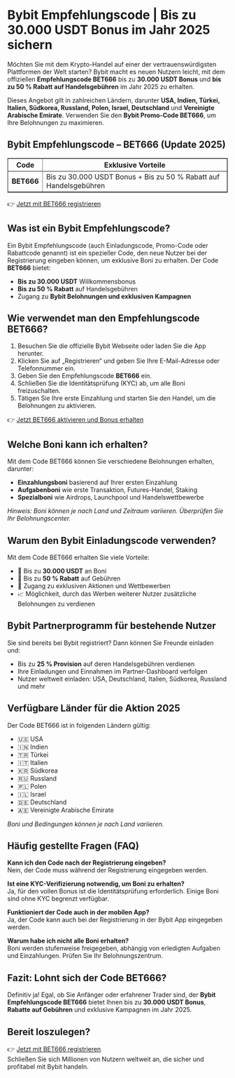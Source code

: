 <h1>Bybit Empfehlungscode | Bis zu 30.000 USDT Bonus im Jahr 2025 sichern</h1>
<p>Möchten Sie mit dem Krypto-Handel auf einer der vertrauenswürdigsten Plattformen der Welt starten? Bybit macht es neuen Nutzern leicht, mit dem offiziellen <strong>Empfehlungscode BET666</strong> bis zu <strong>30.000 USDT Bonus</strong> und <strong>bis zu 50 % Rabatt auf Handelsgebühren</strong> im Jahr 2025 zu erhalten.</p>
<p>Dieses Angebot gilt in zahlreichen Ländern, darunter <strong>USA, Indien, Türkei, Italien, Südkorea, Russland, Polen, Israel, Deutschland</strong> und <strong>Vereinigte Arabische Emirate</strong>. Verwenden Sie den <strong>Bybit Promo-Code BET666</strong>, um Ihre Belohnungen zu maximieren.</p>

<h2>Bybit Empfehlungscode – BET666 (Update 2025)</h2>
<table border="1" cellpadding="8" cellspacing="0">
<tr>
<th>Code</th>
<th>Exklusive Vorteile</th>
</tr>
<tr>
<td><strong>BET666</strong></td>
<td>Bis zu 30.000 USDT Bonus + Bis zu 50 % Rabatt auf Handelsgebühren</td>
</tr>
</table>
<p>👉 <a href="https://partner.bybit.com/b/bet666">Jetzt mit BET666 registrieren</a></p>

<h2>Was ist ein Bybit Empfehlungscode?</h2>
<p>Ein Bybit Empfehlungscode (auch Einladungscode, Promo-Code oder Rabattcode genannt) ist ein spezieller Code, den neue Nutzer bei der Registrierung eingeben können, um exklusive Boni zu erhalten. Der Code <strong>BET666</strong> bietet:</p>
<ul>
<li><strong>Bis zu 30.000 USDT</strong> Willkommensbonus</li>
<li><strong>Bis zu 50 % Rabatt</strong> auf Handelsgebühren</li>
<li>Zugang zu <strong>Bybit Belohnungen und exklusiven Kampagnen</strong></li>
</ul>

<h2>Wie verwendet man den Empfehlungscode BET666?</h2>
<ol>
<li>Besuchen Sie die offizielle Bybit Webseite oder laden Sie die App herunter.</li>
<li>Klicken Sie auf „Registrieren“ und geben Sie Ihre E-Mail-Adresse oder Telefonnummer ein.</li>
<li>Geben Sie den Empfehlungscode <strong>BET666</strong> ein.</li>
<li>Schließen Sie die Identitätsprüfung (KYC) ab, um alle Boni freizuschalten.</li>
<li>Tätigen Sie Ihre erste Einzahlung und starten Sie den Handel, um die Belohnungen zu aktivieren.</li>
</ol>
<p>👉 <a href="https://partner.bybit.com/b/bet666">Jetzt BET666 aktivieren und Bonus erhalten</a></p>

<h2>Welche Boni kann ich erhalten?</h2>
<p>Mit dem Code BET666 können Sie verschiedene Belohnungen erhalten, darunter:</p>
<ul>
<li><strong>Einzahlungsboni</strong> basierend auf Ihrer ersten Einzahlung</li>
<li><strong>Aufgabenboni</strong> wie erste Transaktion, Futures-Handel, Staking</li>
<li><strong>Spezialboni</strong> wie Airdrops, Launchpool und Handelswettbewerbe</li>
</ul>
<p><em>Hinweis: Boni können je nach Land und Zeitraum variieren. Überprüfen Sie Ihr Belohnungscenter.</em></p>

<h2>Warum den Bybit Einladungscode verwenden?</h2>
<p>Mit dem Code BET666 erhalten Sie viele Vorteile:</p>
<ul>
<li>🎁 Bis zu <strong>30.000 USDT</strong> an Boni</li>
<li>💸 Bis zu <strong>50 % Rabatt</strong> auf Gebühren</li>
<li>🎯 Zugang zu exklusiven Aktionen und Wettbewerben</li>
<li>📈 Möglichkeit, durch das Werben weiterer Nutzer zusätzliche Belohnungen zu verdienen</li>
</ul>

<h2>Bybit Partnerprogramm für bestehende Nutzer</h2>
<p>Sie sind bereits bei Bybit registriert? Dann können Sie Freunde einladen und:</p>
<ul>
<li>Bis zu <strong>25 % Provision</strong> auf deren Handelsgebühren verdienen</li>
<li>Ihre Einladungen und Einnahmen im Partner-Dashboard verfolgen</li>
<li>Nutzer weltweit einladen: USA, Deutschland, Italien, Südkorea, Russland und mehr</li>
</ul>

<h2>Verfügbare Länder für die Aktion 2025</h2>
<p>Der Code BET666 ist in folgenden Ländern gültig:</p>
<ul>
<li>🇺🇸 USA</li>
<li>🇮🇳 Indien</li>
<li>🇹🇷 Türkei</li>
<li>🇮🇹 Italien</li>
<li>🇰🇷 Südkorea</li>
<li>🇷🇺 Russland</li>
<li>🇵🇱 Polen</li>
<li>🇮🇱 Israel</li>
<li>🇩🇪 Deutschland</li>
<li>🇦🇪 Vereinigte Arabische Emirate</li>
</ul>
<p><em>Boni und Bedingungen können je nach Land variieren.</em></p>

<h2>Häufig gestellte Fragen (FAQ)</h2>
<p><strong>Kann ich den Code nach der Registrierung eingeben?</strong><br>Nein, der Code muss während der Registrierung eingegeben werden.</p>
<p><strong>Ist eine KYC-Verifizierung notwendig, um Boni zu erhalten?</strong><br>Ja, für den vollen Bonus ist die Identitätsprüfung erforderlich. Einige Boni sind ohne KYC begrenzt verfügbar.</p>
<p><strong>Funktioniert der Code auch in der mobilen App?</strong><br>Ja, der Code kann auch bei der Registrierung in der Bybit App eingegeben werden.</p>
<p><strong>Warum habe ich nicht alle Boni erhalten?</strong><br>Boni werden stufenweise freigegeben, abhängig von erledigten Aufgaben und Einzahlungen. Prüfen Sie Ihr Belohnungszentrum.</p>

<h2>Fazit: Lohnt sich der Code BET666?</h2>
<p>Definitiv ja! Egal, ob Sie Anfänger oder erfahrener Trader sind, der <strong>Bybit Empfehlungscode BET666</strong> bietet Ihnen bis zu <strong>30.000 USDT Bonus</strong>, <strong>Rabatte auf Gebühren</strong> und exklusive Kampagnen im Jahr 2025.</p>

<h2>Bereit loszulegen?</h2>
<p>👉 <a href="https://partner.bybit.com/b/bet666">Jetzt mit BET666 registrieren</a><br>Schließen Sie sich Millionen von Nutzern weltweit an, die sicher und profitabel mit Bybit handeln.</p>
